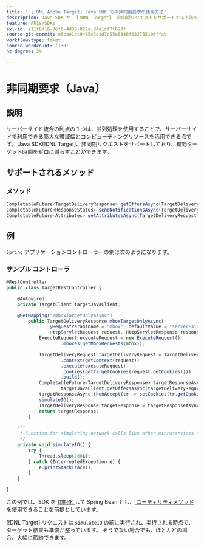 ```yaml
---
title: ' [!DNL Adobe Target] Java SDK での非同期要求の使用方法'
description: Java SDK が  [!DNL Target]  非同期リクエストをサポートする方法を説明します。これにより、有効なターゲット時間をゼロに減らすことができます。
feature: APIs/SDKs
exl-id: e11f8d16-76f6-4d39-822a-34a1cf7f623f
source-git-commit: e5bae1ac9485c3e1d7c55e6386f332755196ffab
workflow-type: tm+mt
source-wordcount: '130'
ht-degree: 3%

---
```


# 非同期要求（Java）

## 説明

サーバーサイド統合の利点の 1 つは、並列処理を使用することで、サーバーサイドで利用できる膨大な帯域幅とコンピューティングリソースを活用できる点です。 Java SDK[!DNL Target]、非同期リクエストをサポートしており、有効ターゲット時間をゼロに減らすことができます。

## サポートされるメソッド

### メソッド

```javascript {line-numbers="true"}
CompletableFuture<TargetDeliveryResponse> getOffersAsync(TargetDeliveryRequest request);
CompletableFuture<ResponseStatus> sendNotificationsAsync(TargetDeliveryRequest request);
CompletableFuture<Attributes> getAttributesAsync(TargetDeliveryRequest targetRequest, String ...mboxes);
```

## 例

`Spring` アプリケーションコントローラーの例は次のようになります。

### サンプル コントローラ

```javascript {line-numbers="true"}
@RestController
public class TargetRestController {

    @Autowired
    private TargetClient targetJavaClient;

    @GetMapping("/mboxTargetOnlyAsync")
        public TargetDeliveryResponse mboxTargetOnlyAsync(
                @RequestParam(name = "mbox", defaultValue = "server-side-mbox") String mbox,
                HttpServletRequest request, HttpServletResponse response) {
            ExecuteRequest executeRequest = new ExecuteRequest()
                    .mboxes(getMboxRequests(mbox));

            TargetDeliveryRequest targetDeliveryRequest = TargetDeliveryRequest.builder()
                    .context(getContext(request))
                    .execute(executeRequest)
                    .cookies(getTargetCookies(request.getCookies()))
                    .build();
            CompletableFuture<TargetDeliveryResponse> targetResponseAsync =
                    targetJavaClient.getOffersAsync(targetDeliveryRequest);
            targetResponseAsync.thenAccept(tr -> setCookies(tr.getCookies(), response));
            simulateIO();
            TargetDeliveryResponse targetResponse = targetResponseAsync.join();
            return targetResponse;
        }

    /**
     * Function for simulating network calls like other microservices and database calls
     */
    private void simulateIO() {
        try {
            Thread.sleep(200L);
        } catch (InterruptedException e) {
            e.printStackTrace();
        }
    }

}
```

この例では、SDK を [ 初期化 ](initialize-sdk.md) して Spring Bean とし、[ ユーティリティメソッド ](utility-methods.md) を使用できることを前提としています。

[!DNL Target] リクエストは `simulateIO` の前に実行され、実行される時点で、ターゲット結果も準備が整っています。 そうでない場合でも、ほとんどの場合、大幅に節約できます。
